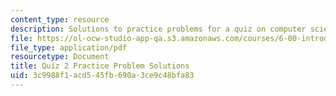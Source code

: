 ```yaml
---
content_type: resource
description: Solutions to practice problems for a quiz on computer science and programming.
file: https://ol-ocw-studio-app-qa.s3.amazonaws.com/courses/6-00-introduction-to-computer-science-and-programming-fall-2008/3c9988f1acd545fb690a3ce9c48bfa83_quiz2_solution.pdf
file_type: application/pdf
resourcetype: Document
title: Quiz 2 Practice Problem Solutions
uid: 3c9988f1-acd5-45fb-690a-3ce9c48bfa83
---
```

